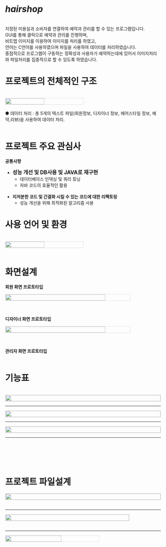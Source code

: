 
# ***hairshop***
<br/>
지정된 미용실과 소비자를 연결하여 예약과 관리를 할 수 있는 프로그램입니다.
<br/>
GUI를 통해 클릭으로 예약과 관리를 진행하며, 
<br/>
비트맵 이미지를 이용하여 이미지를 처리를 하였고,
<br/>
언어는 C언어를 사용하였으며 파일을 사용하여 데이터를 처리하였습니다.
<br/>
중점적으로 프로그램이 구동하는 정확성과 사용자가 예약하는데에 있어서 이미지처리와 파일처리를 집중적으로 할 수 있도록 하였습니다.
<br/>

# **프로젝트의 전체적인 구조**
<br/>
<div style="display: flex; align-items: center;">
    <img src="https://github.com/jwgarde/hair_shop_project/assets/113418319/a53c1ed6-f755-43f1-b61a-99e36aa0e218" width="50%" style="max-width: 500px; border: 1px solid #ddd;">
</div>
<br/>
● 데이터 처리 : 총 5개의 텍스트 파일(회원정보, 디자이너 정보, 헤어스타일 정보, 예약,리뷰)을 사용하여 데이터 처리.
<br/>
<br/>

# **프로젝트 주요 관심사**

__공통사항__
- **<span style="font-size:larger;">성능 개선 및 DB사용 및 JAVA로 재구현</span>**
    - 데이터베이스 인덱싱 및 쿼리 튜닝
    - 자바 코드의 효율적인 활용
  <br/>
- **지저분한 코드 및 간결화 시킬 수 있는 코드에 대한 리팩토링**
    - 성능 개선을 위해 최적화된 알고리즘 사용 


# **사용 언어 및 환경**
<br/>
<div style="display: flex; align-items: center;">
    <img src="https://github.com/jwgarde/hair_shop_project/assets/113418319/1661cd72-9e5a-4c00-86ee-8c777e44b58e" width="50%" style="max-width: 500px; border: 1px solid #ddd;">
</div>
<br/>

# **화면설계**
**회원 화면 프로토타입**
<br/>
<div style="display: flex; align-items: center;">
     <img src="https://github.com/jwgarde/hair_shop_project/assets/113418319/06783c19-2e9e-45be-ae93-7d880782d591" width="80%" style="max-width: 800px; border: 1.5px solid #ddd;">
</div>
<br/>
<br/>

**디자이너 화면 프로토타입**
 <br/>
<div style="display: flex; align-items: center;">
     <img src="https://github.com/jwgarde/hair_shop_project/assets/113418319/213ae1a4-c656-4704-8f6b-ea77ac1ea6cd" width="80%" style="max-width: 800px; border: 1.5px solid #ddd;">
</div>
<br/>
<br/>

**관리자 화면 프로토타입**
<br/>
<br/>
# **기능표**

<br/>

<div style="display: flex; align-items: center;">
    <img src="https://github.com/jwgarde/hair_shop_project/assets/113418319/ea667353-29c9-453a-bc20-571314920f18" width="100%" style="max-width: 800px; border: 1px solid #ddd;">
</div>
<hr/>

<div style="display: flex; align-items: center;">
    <img src="https://github.com/jwgarde/hair_shop_project/assets/113418319/bfa47083-4066-4b55-a8c2-0c42a4a8bd5a" width="100%" style="max-width: 800px; border: 1px solid #ddd;">
</div>
<hr/>

<div style="display: flex; align-items: center;">
    <img src="https://github.com/jwgarde/hair_shop_project/assets/113418319/d2b6a3aa-9c8c-42c3-a96b-83a78c6db5d3" width="100%" style="max-width: 800px; border: 1px solid #ddd;">
</div>
<hr/>

<br/>
<br/>
<br/>
<br/>

# **프로젝트 파일설계**

<div style="display: flex; align-items: center;">
    <img src="https://github.com/jwgarde/hair_shop_project/assets/113418319/bac155ea-89c9-41b6-80bb-1c1de2d9febe" width="100%" style="max-width: 600px; border: 1px solid #ddd;">
</div>
<br/>
<hr/>

<div style="display: flex; align-items: center;">
    <img src="https://github.com/jwgarde/hair_shop_project/assets/113418319/68632e1a-6ea5-429b-9d5b-36e88eb659b8" width="100%" style="max-width: 400px; border: 1px solid #ddd;">
</div>
<br/>
<hr/>

<div style="display: flex; align-items: center;">
    <img src="https://github.com/jwgarde/hair_shop_project/assets/113418319/cb60075c-8790-4eeb-acd6-723494719451" width="60%" style="max-width: 600px; border: 1px solid #ddd;">
</div>
<br/>
<br/>
